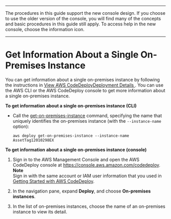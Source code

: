 --------

 The procedures in this guide support the new console design\. If you choose to use the older version of the console, you will find many of the concepts and basic procedures in this guide still apply\. To access help in the new console, choose the information icon\. 

--------

# Get Information About a Single On\-Premises Instance<a name="on-premises-instances-operations-view-details-single"></a>

You can get information about a single on\-premises instance by following the instructions in [View AWS CodeDeployDeployment Details ](deployments-view-details.md)\. You can use the AWS CLI or the AWS CodeDeploy console to get more information about a single on\-premises instance\.

**To get information about a single on\-premises instance \(CLI\)**
+ Call the [get\-on\-premises\-instance](https://docs.aws.amazon.com/cli/latest/reference/deploy/get-on-premises-instance.html) command, specifying the name that uniquely identifies the on\-premises instance \(with the `--instance-name` option\):

  ```
  aws deploy get-on-premises-instance --instance-name AssetTag12010298EX
  ```

**To get information about a single on\-premises instance \(console\)**

1. Sign in to the AWS Management Console and open the AWS CodeDeploy console at [https://console\.aws\.amazon\.com/codedeploy](https://console.aws.amazon.com/codedeploy)\.
**Note**  
Sign in with the same account or IAM user information that you used in [Getting Started with AWS CodeDeploy](getting-started-codedeploy.md)\.

1. In the navigation pane, expand **Deploy**, and choose **On\-premises instances**\.

1. In the list of on\-premises instances, choose the name of an on\-premises instance to view its detail\.